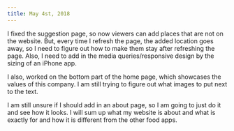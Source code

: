 ```yaml
---
title: May 4st, 2018
---
```


I fixed the suggestion page, so now viewers can add places that are not on the website. But, every time I refresh the page, the added location goes away, so I need to figure out how to make them stay after refreshing the page. Also, I need to add in the media queries/responsive design by the sizing of an iPhone app.

I also, worked on the bottom part of the home page, which showcases the values of this company. I am still trying to figure out what images to put next to the text.

I am still unsure if I should add in an about page, so I am going to just do it and see how it looks. I will sum up what my website is about and what is exactly for and how it is different from the other food apps.

